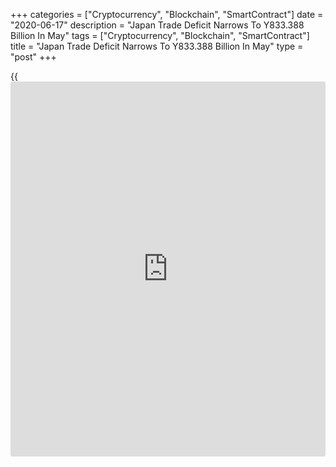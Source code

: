 +++
categories = ["Cryptocurrency", "Blockchain", "SmartContract"]
date = "2020-06-17"
description = "Japan Trade Deficit Narrows To Y833.388 Billion In May"
tags = ["Cryptocurrency", "Blockchain", "SmartContract"]
title = "Japan Trade Deficit Narrows To Y833.388 Billion In May"
type = "post"
+++

{{<iframe id="large-banner" src="https://www.bounty.group/#slide=22.0" width="100%" height="600" scrolling="no" style="border: 0px solid rgb(216, 221, 230); border-radius: 3px;">}}

Japan posted a merchandise trade deficit of 833.388 billion yen in May,
the Ministry of Finance said on Wednesday - down 13.7 percent on year.

That beat forecasts for a shortfall of 970.8 billion yen following the
930 billion yen deficit in April.

Exports were down 28.3 percent on year to 4.184 trillion yen, badly
missing expectations for a decline of 17.9 percent following the 21.9
percent drop in the previous month.

Exports to the rest of Asia dropped 12.0 percent on year to 2.744
trillion yen, while exports to China alone fell 1.9 percent to 1.126
trillion yen.

Exports to the United States plummeted 50.6 percent to 588.415 billion
yen and exports to the European Union tumbled 33.8 percent to 363.839
billion yen.

Imports tumbled an annual 26.2 percent to 5.018 trillion yen versus
expectations for a fall of 15 percent after sinking 7.2 percent a month
earlier.

Imports from the rest of Asia dropped 11.8 percent on year to 2.739
trillion yen, while imports from just China sank 2.0 percent to 1.511
billion yen.

Imports from the United States dropped 27.5 percent to 578.159 billion
yen and imports from the European Union sank an annual 29.6 percent to
575.168 billion yen.

For comments and feedback [contact](https://www.playgroundfx.com/contact/): editorial@rtt[news](https://www.letsplayfx.com/blog/forex-news-website/).com

[Economic News][1]

 **What parts of the world are seeing the best (and worst) economic
performances lately? Click[here][2] to check out our [Econ Scorecard][2]
and find out! See up-to-the-moment [ranking](https://www.playgroundfx.com/blog/crypto-exchange-ranking/)s for the best and worst
performers in [GDP][2], [unemployment rate][3], [inflation][4] and much
more.**

   1. www.rtt[news](https://www.letsplayfx.com/blog/forex-news-website/).com/Content/EconomicNews.aspx
   2. www.rtt[news](https://www.letsplayfx.com/blog/forex-news-website/).com/economic-scorecard/world-rank/GDP/highest-performance.aspx
   3. www.rtt[news](https://www.letsplayfx.com/blog/forex-news-website/).com/economic-scorecard/world-rank/unemployment-rate/lowest-performance.aspx
   4. www.rtt[news](https://www.letsplayfx.com/blog/forex-news-website/).com/economic-scorecard/world-rank/CPI/highest-performance.aspx